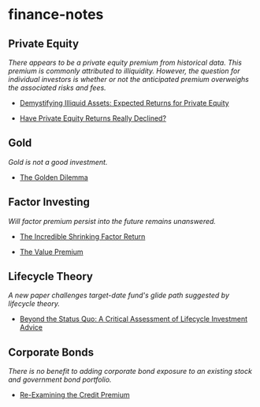 # finance-notes

## Private Equity

_There appears to be a private equity premium from historical data. This premium is commonly attributed to illiquidity. However, the question for individual investors is whether or not the anticipated premium overweighs the associated risks and fees._

- [Demystifying Illiquid Assets: Expected Returns for Private Equity](https://www.aqr.com/Insights/Research/Journal-Article/Demystifying-Illiquid-Assets-Expected-Returns-for-Private-Equity)

- [Have Private Equity Returns Really Declined?](https://www.jstor.org/stable/26864432)

## Gold

_Gold is not a good investment._

- [The Golden Dilemma](https://www.nber.org/papers/w18706)

## Factor Investing

_Will factor premium persist into the future remains unanswered._

- [The Incredible Shrinking Factor Return](https://papers.ssrn.com/sol3/papers.cfm?abstract_id=3040964)

- [The Value Premium](https://papers.ssrn.com/sol3/papers.cfm?abstract_id=3525096)

## Lifecycle Theory

_A new paper challenges target-date fund's glide path suggested by lifecycle theory._

- [Beyond the Status Quo: A Critical Assessment of Lifecycle Investment Advice](https://papers.ssrn.com/sol3/papers.cfm?abstract_id=4590406)

## Corporate Bonds

_There is no benefit to adding corporate bond exposure to an existing stock and government bond portfolio._

- [Re-Examining the Credit Premium](https://papers.ssrn.com/sol3/papers.cfm?abstract_id=3147005)
